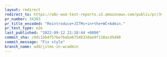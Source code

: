 ```yaml
---
layout: redirect
redirect_to: https://a8c-woo-test-reports.s3.amazonaws.com/public/pr/34383/e2e/index.html
pr_number: 34383
pr_title_encoded: "Reintroduce+JITMs+in+the+WC+Admin."
pr_test_type: e2e
last_published: "2022-09-12 21:18:44 +0000"
commit_sha: c9dc1bb4f57be7baba6754b33dae9f138acd5d40
commit_message: "Fix style"
branch_name: add/jitms-in-wcadmin
---
```

